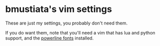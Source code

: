 # bmustiata's vim settings

These are just my settings, you probably don't need them.

If you do want them, note that you'll need a vim that has lua and python support,
and the [powerline fonts](https://github.com/powerline/fonts) installed.

